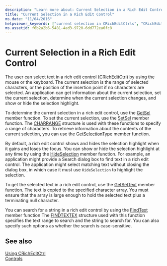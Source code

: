 ```yaml
---
description: "Learn more about: Current Selection in a Rich Edit Control"
title: "Current Selection in a Rich Edit Control"
ms.date: "11/04/2016"
helpviewer_keywords: ["current selection in CRichEditCtrls", "CRichEditCtrl class [MFC], current selection in", "rich edit controls [MFC], current selection in", "selection, current in CRichEditCtrl"]
ms.assetid: f6b2a2b6-5481-4ad3-9720-6dd772ea6fc8
---
```

# Current Selection in a Rich Edit Control

The user can select text in a rich edit control ([CRichEditCtrl](reference/cricheditctrl-class.md)) by using the mouse or the keyboard. The current selection is the range of selected characters, or the position of the insertion point if no characters are selected. An application can get information about the current selection, set the current selection, determine when the current selection changes, and show or hide the selection highlight.

To determine the current selection in a rich edit control, use the [GetSel](reference/cricheditctrl-class.md#getsel) member function. To set the current selection, use the [SetSel](reference/cricheditctrl-class.md#setsel) member function. The [CHARRANGE](/windows/win32/api/richedit/ns-richedit-charrange) structure is used with these functions to specify a range of characters. To retrieve information about the contents of the current selection, you can use the [GetSelectionType](reference/cricheditctrl-class.md#getselectiontype) member function.

By default, a rich edit control shows and hides the selection highlight when it gains and loses the focus. You can show or hide the selection highlight at any time by using the [HideSelection](reference/cricheditctrl-class.md#hideselection) member function. For example, an application might provide a Search dialog box to find text in a rich edit control. The application might select matching text without closing the dialog box, in which case it must use `HideSelection` to highlight the selection.

To get the selected text in a rich edit control, use the [GetSelText](reference/cricheditctrl-class.md#getseltext) member function. The text is copied to the specified character array. You must ensure that the array is large enough to hold the selected text plus a terminating null character.

You can search for a string in a rich edit control by using the [FindText](reference/cricheditctrl-class.md#findtext) member function The [FINDTEXTEX](/windows/win32/api/richedit/ns-richedit-findtextexw) structure used with this function specifies the text range to search and the string to search for. You can also specify such options as whether the search is case-sensitive.

## See also

[Using CRichEditCtrl](using-cricheditctrl.md)<br/>
[Controls](controls-mfc.md)
